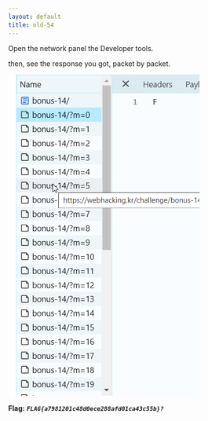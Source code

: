 ```yaml
---
layout: default
title: old-54
---
```




Open the network panel the Developer tools.

then, see the response you got, packet by packet.

![alt text](./images/old-54.png)

**Flag:** ***`FLAG{a7981201c48d0ece288afd01ca43c55b}?`*** 

